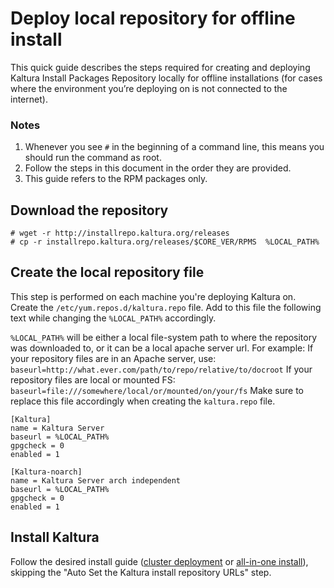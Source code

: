 # Deploy local repository for offline install
This quick guide describes the steps required for creating and deploying Kaltura Install Packages Repository locally for offline installations (for cases where the environment you’re deploying on is not connected to the internet).

### Notes

1. Whenever you see `#` in the beginning of a command line, this means you should run the command as root.
1. Follow the steps in this document in the order they are provided.
1. This guide refers to the RPM packages only.


## Download the repository
```
# wget -r http://installrepo.kaltura.org/releases
# cp -r installrepo.kaltura.org/releases/$CORE_VER/RPMS  %LOCAL_PATH%
```

## Create the local repository file
This step is performed on each machine you're deploying Kaltura on.
Create the `/etc/yum.repos.d/kaltura.repo` file.
Add to this file the following text while changing the `%LOCAL_PATH%` accordingly.

`%LOCAL_PATH%` will be either a local file-system path to where the repository was downloaded to, or it can be a local apache server url.
For example:
If your repository files are in an Apache server, use:
`baseurl=http://what.ever.com/path/to/repo/relative/to/docroot`
If your repository files are local or mounted FS:
`baseurl=file:///somewhere/local/or/mounted/on/your/fs`
Make sure to replace this file accordingly when creating the `kaltura.repo` file.

```
[Kaltura]
name = Kaltura Server
baseurl = %LOCAL_PATH%
gpgcheck = 0
enabled = 1

[Kaltura-noarch]
name = Kaltura Server arch independent
baseurl = %LOCAL_PATH%
gpgcheck = 0
enabled = 1
```

## Install Kaltura
Follow the desired install guide ([cluster deployment](https://github.com/kaltura/platform-install-packages/blob/master/doc/rpm-cluster-deployment-instructions.md) or [all-in-one install](https://github.com/kaltura/platform-install-packages/blob/master/doc/install-kaltura-redhat-based.md)), skipping the "Auto Set the Kaltura install repository URLs" step.
